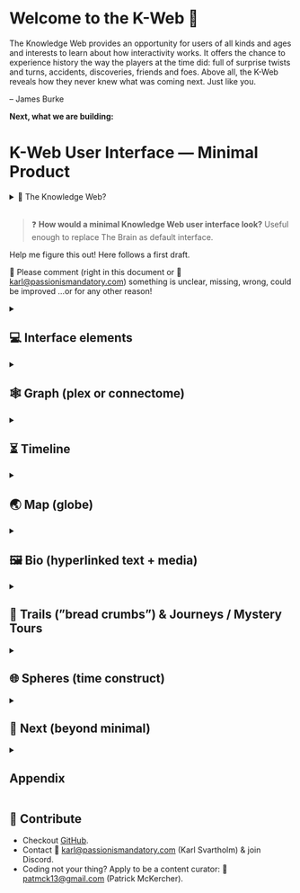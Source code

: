 # Welcome to the K-Web 👋

The Knowledge Web provides an opportunity for users of all kinds and ages and interests to learn about how interactivity works. It offers the chance to experience history the way the players at the time did: full of surprise twists and turns, accidents, discoveries, friends and foes. Above all, the K-Web reveals how they never knew what was coming next. Just like you.

 – James Burke 

**Next, what we are building:**


<!--

**Here are some ideas to get you started:**

🙋‍♀️ A short introduction - what is your organization all about?
🌈 Contribution guidelines - how can the community get involved?
👩‍💻 Useful resources - where can the community find your docs? Is there anything else the community should know?
🍿 Fun facts - what does your team eat for breakfast?
🧙 Remember, you can do mighty things with the power of [Markdown](https://docs.github.com/github/writing-on-github/getting-started-with-writing-and-formatting-on-github/basic-writing-and-formatting-syntax)
-->


# K-Web User Interface — Minimal Product

<details>
  <summary>🧐 The Knowledge Web?</summary>

  Find an explanation [here](https://webbrain.com/brainpage/brain/C6015FA0-82BF-F1FA-9D05-0EA9FD7F845E#-2751) (in the old Knowledge Web [Brain](https://www.thebrain.com/)).

  - More, not mentioned there…
    - The K-Web should help you see how you connect to everything (and how everyone is significant).
    - The K-Web should make you realize that you are in a box (which one & its limitations).
        
        💬 Not to forget: Even thought James Burke’s thinking has changed the universe, or at least changed how people perceive history, change & themselves in relation to it, James Burke’s Knowledge Web will always be biased & limited (it exists in the “Burke Box”).
        
  - Thoughts on the passage of time…
    
    Note that the core vision is about ¼ century old, yet not fully explored elsewhere, as far as I know… Let's start with the original vision and build on it!
</details>

<br>

> ❓ **How would a minimal Knowledge Web user interface look?** Useful enough to replace The Brain as default interface.
> 

Help me figure this out! Here follows a first draft.

💬 Please comment (right in this document or 📨 [karl@passionismandatory.com](mailto:karl@passionismandatory.com)) something is unclear, missing, wrong, could be improved …or for any other reason!

<details><summary><h2>💻 Interface elements</h2></summary>

![From the recent experiment “graphviz1”, has all core elements.](/profile/img/Untitled.png)

From the recent experiment “graphviz1”, has all core elements.

![From the recent experiment “sketch”, perhaps more of the look we want but it lacks one element: the timeline.](/profile/img/Untitled%201.png)

From the recent experiment “sketch”, perhaps more of the look we want but it lacks one element: the timeline.

![A prototype from the early 2000s (shown in [this video](https://youtu.be/_gtQ5LDx_H0)).](/profile/img/Untitled%202.png)

A prototype from the early 2000s (shown in [this video](https://youtu.be/_gtQ5LDx_H0)).

Interaction with any of the elements is reflected in the others (instantly / on hover).

### **💎 Minor elements**

- 🔍 Search nodes (by name)
- 🔗 Back / forward buttons work & URL shareable (node ref. in URL, ex `?node=...`)
</details>

<details><summary><h2>🕸️ Graph (plex or connectome)</h2></summary>

- 1. Chosen node & neighbors (names) + links.
    
    ![From [The Brain](https://webbrain.com/brainpage/brain/C6015FA0-82BF-F1FA-9D05-0EA9FD7F845E#-2209).](/profile/img/Untitled%203.png)
    
    From [The Brain](https://webbrain.com/brainpage/brain/C6015FA0-82BF-F1FA-9D05-0EA9FD7F845E#-2209).
    
    - Another example
        
        ![From one of the recent experiments.](/profile/img/Untitled%204.png)
        
        From one of the recent experiments.
        
- 2. Link descriptions (always or when hovered / neighbor hovered).
    
    ![From The Brain.](/profile/img/Untitled%205.png)
    
    From The Brain.
    
    ![From the experiment “graphviz1”.](/profile/img/Untitled%206.png)
    
    From the experiment “graphviz1”.
    
- 3. Click node to travel.
    
    Graph, timeline, map & bio is updated.
    
- 4. Hover node to preview bio, timeline & map
    
    Just like Click / Travel above, but a preview (move your cursor and you are back).
    
- 5. Extra: See 2nd neighbors [on hover]…

</details>

<details><summary><h2>⏳ Timeline</h2></summary>

![From [https://observablehq.com/@liuyao12/timeline](https://observablehq.com/@liuyao12/timeline) — not perfect but might be a start?](/profile/img/Untitled%207.png)

From [https://observablehq.com/@liuyao12/timeline](https://observablehq.com/@liuyao12/timeline) — not perfect but might be a start?

**Default mode:**

1. Show lifespan of current node (highlighted / at the top).
2. Show neighboring nodes.
3. Hover / Click; preview, just like hovering / clicking neighbors in the *Graph*.

**Extra:** Possible to zoom and pan.

</details>

<details><summary><h2>🌏 Map (globe)</h2></summary>

Generally a dim globe in the top left corner, unless interacted with (click to “activate” & enlarge).

![Activated globe in “sketch” experiment using CesiumJS.](/profile/img/Untitled%208.png)

Activated globe in “sketch” experiment using CesiumJS.

![(Eurocentric) Google Earth example.](/profile/img/Untitled%209.png)

(Eurocentric) Google Earth example.

1. Prominent pin & center on location (or birth place) of current node.
2. Small dots (or pins) on the neighboring nodes' locations.
3. Click / Hover dots / pin; go to / preview, same as *Graph* (& *Timeline*).

</details>

<details><summary><h2>🖼️ Bio (hyperlinked text + media)</h2></summary>

Biography / information with text, images, links (to other nodes), etc …much like The Brain.

- Click / Hover (internal) link; preview, same as *Graph*(, *Timeline* & *Map*).
    
    ![From The Brain.](/profile/img/Untitled%2010.png)
    
    From The Brain.
    

</details>

<details><summary><h2>👣 Trails (”bread crumbs”) & Journeys / Mystery Tours</h2></summary>

**Trail / breadcrumb:** Show the last 6-10 visited nodes and their relationships.

**Journeys / Mystery Tours:** Stored Trails that can be followed along.

![Textual representation.](/profile/img/Untitled%2011.png)

Textual representation.

![Graph representation example (from experiment “3d-graph-present”).](/profile/img/Untitled%2012.png)

Graph representation example (from experiment “3d-graph-present”).

PS. The Brain seems to have a sort of bread crumb only on desktop (not available to the public).

</details>

<details><summary><h2>🌐 Spheres (time construct)</h2></summary>

<aside>
📢 **Please help us with this!** Ask [Karl](https://www.notion.so/Animal-cell-earth-scale-comparison-98d25ab2c3764b74808d7cdf67dcf139?pvs=21) for sample data & details 🙃

</aside>

Century spheres (+ outer “Gateway layer”): a potentially delightful (optional) way to explore & enter into the Web. Perhaps described best by Burke in this [old video](https://youtu.be/Ei8aATwB5Q4).

![From the video.](/profile/img/nse-1928341916485975160-12767.jpg)

From the video.

Some experiments:

![Incomplete & “fake” but might get the idea across…](/profile/img/2023-05-14-spheres.png)

Incomplete & “fake” but might get the idea across…

![Slightly less “fake” (actually a force directed graph) but still not real (a few more connections and it collapses).](/profile/img/2023-05-23-spheres.png)

Slightly less “fake” (actually a force directed graph) but still not real (a few more connections and it collapses).

**All three examples lack:**

- Display current century ex “19th century” or “1800s” (or “modern world” / “gateways”).
- Links between centuries (not crucial).

</details>

<details><summary><h2>🔭 Next (beyond minimal)</h2></summary>

## 🌌 Extended exploration from timeline & map

Explore from timeline, map & a combination: *“What else was going on there at that time?”* ...not only from the graph.

## 🤖 Avatar assistant (James Burke ~AI)

> ***HELP AVATAR (CAN BE TURNED OFF)***
> 
> 
> *Needs to be able to answer queries in voice and/or writing. Unprompted, it should be able to remind, praise, teach, suggest, auto-explain; etc.
> [Design of avatar in keeping with overall design, perhaps something like a semi-translucent hologram head and shoulders of Burke]*
> 

From a (2004?) design document.

</details>

<details><summary><h2>Appendix</h2></summary>

## 💽 The database(s)

- **The Brain**
    - The official Knowledge Web lives in The Brain (Team license required to edit).
    - Auto exporting the data is easy.
    - Reading is too.
- **Old XML**
    - ~2 000 old xml-files (~12 000 links); has link description lacking in The Brain…
- **Wikipedia** / data
    - Plan: Wikipedia links → all nodes in The Brain; supplement & augment with WikiData.

</details>

## 🤲 Contribute

- Checkout [GitHub](https://github.com/knowledge-web/kweb-ui).
- Contact 💌 [karl@passionismandatory.com](mailto:karl@passionismandatory.com) (Karl Svartholm) & join Discord.
- Coding not your thing? Apply to be a content curator: 💌 [patmck13@gmail.com](https://www.notion.so/2021-09-13-Trying-something-d45a7629595f45c6b26400d1d9f06ebc?pvs=21) (Patrick McKercher).
